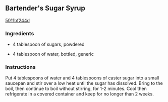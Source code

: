 ## Bartender's Sugar Syrup

[5011bf244d](http://www.food.com/recipe/bartenders-sugar-syrup-147431)

### Ingredients

 - 4 tablespoon of sugars, powdered

 - 4 tablespoon of water, bottled, generic

### Instructions

Put 4 tablespoons of water and 4 tablespoons of caster sugar into a small saucepan and stir over a low heat until the sugar has dissolved. Bring to the boil, then continue to boil without stirring, for 1-2 minutes. Cool then refrigerate in a covered container and keep for no longer than 2 weeks.